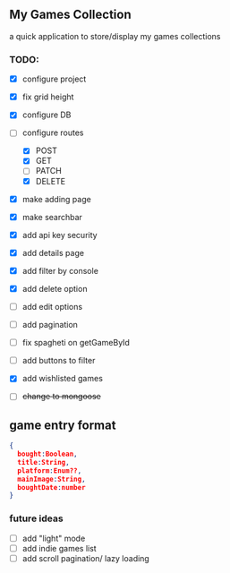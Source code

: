 ## My Games Collection

a quick application to store/display my games collections

### TODO: 
- [X] configure project
- [X] fix grid height
- [X] configure DB
- [ ] configure routes
  - [X] POST
  - [X] GET
  - [ ] PATCH
  - [X] DELETE
- [X] make adding page
- [X] make searchbar
- [X] add api key security
- [X] add details page
- [X] add filter by console
- [X] add delete option
- [ ] add edit options
- [ ] add pagination
- [ ] fix spagheti on getGameById
- [ ] add buttons to filter
- [X] add wishlisted games
- [ ] ~~change to mongoose~~


## game entry format

```json
{
  bought:Boolean,
  title:String,
  platform:Enum??,
  mainImage:String,
  boughtDate:number
}
```

### future ideas
- [ ] add "light" mode
- [ ] add indie games list
- [ ] add scroll pagination/ lazy loading
